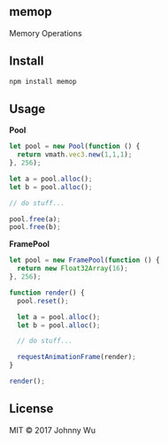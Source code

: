 ## memop

Memory Operations

## Install

```bash
npm install memop
```

## Usage

**Pool**

```javascript
let pool = new Pool(function () {
  return vmath.vec3.new(1,1,1);
}, 256);

let a = pool.alloc();
let b = pool.alloc();

// do stuff...

pool.free(a);
pool.free(b);
```

**FramePool**

```javascript
let pool = new FramePool(function () {
  return new Float32Array(16);
}, 256);

function render() {
  pool.reset();

  let a = pool.alloc();
  let b = pool.alloc();

  // do stuff...

  requestAnimationFrame(render);
}

render();
```

## License

MIT © 2017 Johnny Wu
